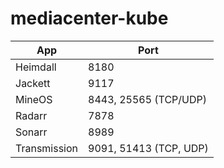 # mediacenter-kube

| App  | Port  |
|---|---|
| Heimdall  | 8180  |
| Jackett  | 9117  |
| MineOS  | 8443, 25565 (TCP/UDP)  |
| Radarr  | 7878  |
| Sonarr  | 8989  |
| Transmission  | 9091, 51413 (TCP, UDP)  |
